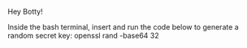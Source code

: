 Hey Botty!

Inside the bash terminal, insert and run the code below to generate a random secret key:
openssl rand -base64 32
